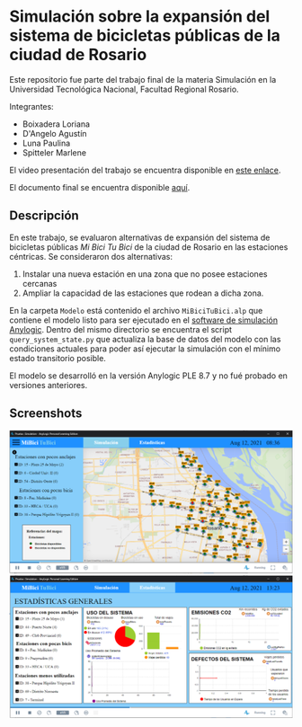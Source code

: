 # Simulación sobre la expansión del sistema de bicicletas públicas de la ciudad de Rosario

Este repositorio fue parte del trabajo final de la materia Simulación en la Universidad Tecnológica Nacional, Facultad Regional Rosario.

Integrantes:
- Boixadera Loriana
- D'Angelo Agustín
- Luna Paulina
- Spitteler Marlene

El video presentación del trabajo se encuentra disponible en [este enlace](https://www.youtube.com/watch?v=2Vd1jA3VIxc).

El documento final se encuentra disponible [aquí](TPI-entrega-final.pdf).

## Descripción
En este trabajo, se evaluaron alternativas de expansión del sistema de bicicletas públicas _Mi Bici Tu Bici_ de la ciudad de Rosario en las estaciones céntricas. Se consideraron dos alternativas:
1. Instalar una nueva estación en una zona que no posee estaciones cercanas
2. Ampliar la capacidad de las estaciones que rodean a dicha zona.

En la carpeta `Modelo` está contenido el archivo `MiBiciTuBici.alp` que contiene el modelo listo para ser ejecutado en el [software de simulación Anylogic](https://www.anylogic.com). Dentro del mismo directorio se encuentra el script `query_system_state.py` que actualiza la base de datos del modelo con las condiciones actuales para poder así ejecutar la simulación con el mínimo estado transitorio posible.

El modelo se desarrolló en la versión Anylogic PLE 8.7 y no fué probado en versiones anteriores.

## Screenshots
![Modelo en ejecución](screenshot.png)
![Modelo en ejecución: dashboard de estadísticas generales del sistema](dashboard.png)
